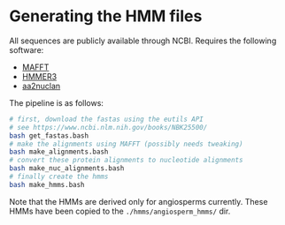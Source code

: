 # Generating the HMM files

All sequences are publicly available through NCBI. Requires the following software:

- <a href="https://mafft.cbrc.jp/alignment/software/">MAFFT</a>
- <a href="http://hmmer.org/">HMMER3</a>
- <a href="https://github.com/tolkit/aa2nucaln">aa2nuclan</a>


The pipeline is as follows:

```bash
# first, download the fastas using the eutils API
# see https://www.ncbi.nlm.nih.gov/books/NBK25500/
bash get_fastas.bash
# make the alignments using MAFFT (possibly needs tweaking)
bash make_alignments.bash
# convert these protein alignments to nucleotide alignments
bash make_nuc_alignments.bash
# finally create the hmms
bash make_hmms.bash
```

Note that the HMMs are derived only for angiosperms currently. These HMMs have been copied to the `./hmms/angiosperm_hmms/` dir.
